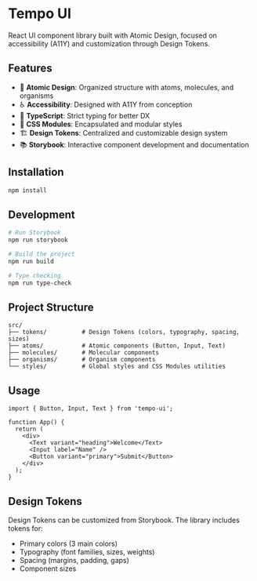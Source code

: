 # Tempo UI

React UI component library built with Atomic Design, focused on accessibility (A11Y) and customization through Design Tokens.

## Features

- 🎨 **Atomic Design**: Organized structure with atoms, molecules, and organisms
- ♿ **Accessibility**: Designed with A11Y from conception
- 🎯 **TypeScript**: Strict typing for better DX
- 🎨 **CSS Modules**: Encapsulated and modular styles
- 🏗️ **Design Tokens**: Centralized and customizable design system
- 📚 **Storybook**: Interactive component development and documentation

## Installation

```bash
npm install
```

## Development

```bash
# Run Storybook
npm run storybook

# Build the project
npm run build

# Type checking
npm run type-check
```

## Project Structure

```
src/
├── tokens/          # Design Tokens (colors, typography, spacing, sizes)
├── atoms/           # Atomic components (Button, Input, Text)
├── molecules/       # Molecular components
├── organisms/       # Organism components
└── styles/          # Global styles and CSS Modules utilities
```

## Usage

```tsx
import { Button, Input, Text } from 'tempo-ui';

function App() {
  return (
    <div>
      <Text variant="heading">Welcome</Text>
      <Input label="Name" />
      <Button variant="primary">Submit</Button>
    </div>
  );
}
```

## Design Tokens

Design Tokens can be customized from Storybook. The library includes tokens for:

- Primary colors (3 main colors)
- Typography (font families, sizes, weights)
- Spacing (margins, padding, gaps)
- Component sizes

